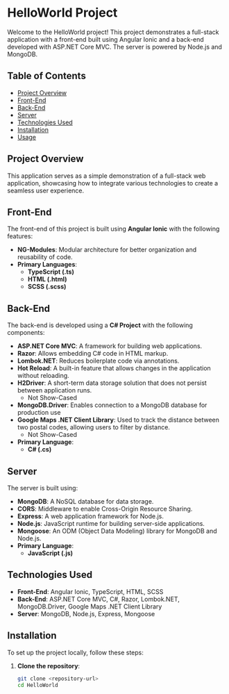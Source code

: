 # HelloWorld Project

Welcome to the HelloWorld project! This project demonstrates a full-stack application with a front-end built using Angular Ionic and a back-end developed with ASP.NET Core MVC. The server is powered by Node.js and MongoDB.

## Table of Contents
- [Project Overview](#project-overview)
- [Front-End](#front-end)
- [Back-End](#back-end)
- [Server](#server)
- [Technologies Used](#technologies-used)
- [Installation](#installation)
- [Usage](#usage)

## Project Overview
This application serves as a simple demonstration of a full-stack web application, showcasing how to integrate various technologies to create a seamless user experience.

## Front-End
The front-end of this project is built using **Angular Ionic** with the following features:
- **NG-Modules**: Modular architecture for better organization and reusability of code.
- **Primary Languages**: 
  - **TypeScript (.ts)**
  - **HTML (.html)**
  - **SCSS (.scss)**

## Back-End
The back-end is developed using a **C# Project** with the following components:
- **ASP.NET Core MVC**: A framework for building web applications.
- **Razor**: Allows embedding C# code in HTML markup.
- **Lombok.NET**: Reduces boilerplate code via annotations.
- **Hot Reload**: A built-in feature that allows changes in the application without reloading.
- **H2Driver**: A short-term data storage solution that does not persist between application runs.
  - Not Show-Cased
- **MongoDB.Driver**: Enables connection to a MongoDB database for production use
- **Google Maps .NET Client Library**: Used to track the distance between two postal codes, allowing users to filter by distance.
  - Not Show-Cased
- **Primary Language**: 
  - **C# (.cs)**

## Server
The server is built using:
- **MongoDB**: A NoSQL database for data storage.
- **CORS**: Middleware to enable Cross-Origin Resource Sharing.
- **Express**: A web application framework for Node.js.
- **Node.js**: JavaScript runtime for building server-side applications.
- **Mongoose**: An ODM (Object Data Modeling) library for MongoDB and Node.js.
- **Primary Language**: 
  - **JavaScript (.js)**

## Technologies Used
- **Front-End**: Angular Ionic, TypeScript, HTML, SCSS
- **Back-End**: ASP.NET Core MVC, C#, Razor, Lombok.NET, MongoDB.Driver, Google Maps .NET Client Library
- **Server**: MongoDB, Node.js, Express, Mongoose

## Installation
To set up the project locally, follow these steps:

1. **Clone the repository**:
   ```bash
   git clone <repository-url>
   cd HelloWorld